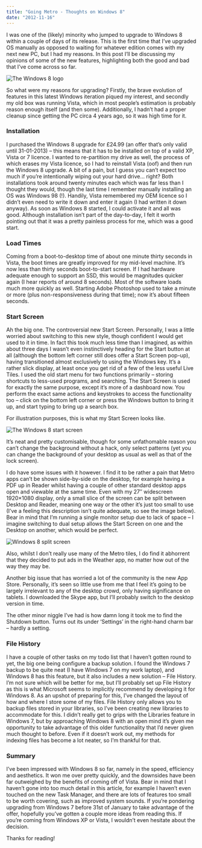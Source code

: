 ```yaml
---
title: "Going Metro - Thoughts on Windows 8"
date: "2012-11-16"
---
```


I was one of the (likely) minority who jumped to upgrade to Windows 8 within a couple of days of its release. This is the first time that I’ve upgraded OS manually as opposed to waiting for whatever edition comes with my next new PC, but I had my reasons. In this post I’ll be discussing my opinions of some of the new features, highlighting both the good and bad that I’ve come across so far.

![The Windows 8 logo](/posts/going-metro/windows-8-logo-300x140.jpg)

So what were my reasons for upgrading? Firstly, the brave evolution of features in this latest Windows iteration piqued my interest, and secondly my old box was running Vista, which in most people’s estimation is probably reason enough itself (and then some). Additionally, I hadn’t had a proper cleanup since getting the PC circa 4 years ago, so it was high time for it.

### Installation

I purchased the Windows 8 upgrade for £24.99 (an offer that’s only valid until 31-01-2013) – this means that it has to be installed on top of a valid XP, Vista or 7 licence.
I wanted to re-partition my drive as well, the process of which erases my Vista licence, so I had to reinstall Vista (oof) and then run the Windows 8 upgrade. A bit of a pain, but I guess you can’t expect too much if you’re intentionally wiping out your hard drive… right?
Both installations took around twenty minutes each which was far less than I thought they would, though the last time I remember manually installing an OS was Windows 98 (!). Handily, Vista remembered my OEM licence so I didn’t even need to write it down and enter it again (I had written it down anyway). As soon as Windows 8 started, I could activate it and all was good.
Although installation isn’t part of the day-to-day, I felt it worth pointing out that it was a pretty painless process for me, which was a good start.

### Load Times

Coming from a boot-to-desktop time of about one minute thirty seconds in Vista, the boot times are greatly improved for my mid-level machine. It’s now less than thirty seconds boot-to-start screen. If I had hardware adequate enough to support an SSD, this would be magnitudes quicker again (I hear reports of around 8 seconds).
Most of the software loads much more quickly as well. Starting Adobe Photoshop used to take a minute or more (plus non-responsiveness during that time); now it’s about fifteen seconds.

### Start Screen

Ah the big one. The controversial new Start Screen. Personally, I was a little worried about switching to this new style, though confident I would get used to it in time. In fact this took much less time than I imagined, as within about three days I wasn’t even instinctively heading for the Start button at all (although the bottom left corner still does offer a Start Screen pop-up), having transitioned almost exclusively to using the Windows key.
It’s a rather slick display, at least once you get rid of a few of the less useful Live Tiles. I used the old start menu for two functions primarily – storing shortcuts to less-used programs, and searching. The Start Screen is used for exactly the same purpose, except it’s more of a dashboard now. You perform the exact same actions and keystrokes to access the functionality too – click on the bottom left corner or press the Windows button to bring it up, and start typing to bring up a search box.

For illustration purposes, this is what my Start Screen looks like.

![The Windows 8 start screen](/posts/going-metro/startscreen-1024x576.png)

It’s neat and pretty customisable, though for some unfathomable reason you can’t change the background without a hack, only select patterns (yet you can change the background of your desktop as usual as well as that of the lock screen).

I do have some issues with it however. I find it to be rather a pain that Metro apps can’t be shown side-by-side on the desktop, for example having a PDF up in Reader whilst having a couple of other standard desktop apps open and viewable at the same time. Even with my 27″ widescreen 1920×1080 display, only a small slice of the screen can be split between Desktop and Reader, meaning one way or the other it’s just too small to use (I’ve a feeling this description isn’t quite adequate, so see the image below). Bear in mind that I’m running a single monitor setup due to lack of space – I imagine switching to dual setup allows the Start Screen on one and the Desktop on another, which would be perfect.

![Windows 8 split screen](/posts/going-metro/reader-1024x576.png)

Also, whilst I don’t really use many of the Metro tiles, I do find it abhorrent that they decided to put ads in the Weather app, no matter how out of the way they may be.

Another big issue that has worried a lot of the community is the new App Store. Personally, it’s seen so little use from me that I feel it’s going to be largely irrelevant to any of the desktop crowd, only having significance on tablets. I downloaded the Skype app, but I’ll probably switch to the desktop version in time.

The other minor niggle I’ve had is how damn long it took me to find the Shutdown button. Turns out its under ‘Settings’ in the right-hand charm bar – hardly a setting.

### File History

I have a couple of other tasks on my todo list that I haven’t gotten round to yet, the big one being configure a backup solution. I found the Windows 7 backup to be quite neat (I have Windows 7 on my work laptop), and Windows 8 has this feature, but it also includes a new solution – File History. I’m not sure which will be better for me, but I’ll probably set up File History as this is what Microsoft seems to implicitly recommend by developing it for Windows 8.
As an upshot of preparing for this, I’ve changed the layout of how and where I store some of my files. File History only allows you to backup files stored in your libraries, so I’ve been creating new libraries to accommodate for this. I didn’t really get to grips with the Libraries feature in Windows 7, but by approaching Windows 8 with an open mind it’s given me opportunity to take advantage of this older functionality that I’d never given much thought to before.
Even if it doesn’t work out, my methods for indexing files has become a lot neater, so I’m thankful for that.

### Summary

I’ve been impressed with Windows 8 so far, namely in the speed, efficiency and aesthetics. It won me over pretty quickly, and the downsides have been far outweighed by the benefits of coming off of Vista. Bear in mind that I haven’t gone into too much detail in this article, for example I haven’t even touched on the new Task Manager, and there are lots of features too small to be worth covering, such as improved system sounds.
If you’re pondering upgrading from Windows 7 before 31st of January to take advantage of the offer, hopefully you’ve gotten a couple more ideas from reading this. If you’re coming from Windows XP or Vista, I wouldn’t even hesitate about the decision.

Thanks for reading!